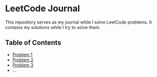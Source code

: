 # LeetCode Journal

This repository serves as my journal while I solve LeetCode problems. It contains my solutions while I try to solve them.

## Table of Contents

- [Problem 1](#problem-1)
- [Problem 2](#problem-2)
- [Problem 3](#problem-3)
- ...
